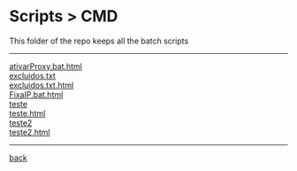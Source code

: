 # Scripts > CMD
This folder of the repo keeps all the batch scripts

---------------------------
[ativarProxy.bat.html](ativarProxy.bat.html)<br>
[excluidos.txt](excluidos.txt)<br>
[excluidos.txt.html](excluidos.txt.html)<br>
[FixaIP.bat.html](FixaIP.bat.html)<br>
[teste](teste)<br>
[teste.html](teste.html)<br>
[teste2](teste2)<br>
[teste2.html](teste2.html)<br>

---------------------------

[back](../)
